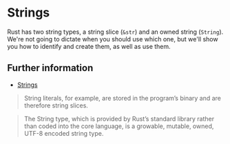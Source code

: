 # Strings

Rust has two string types, a string slice (`&str`) and an owned string (`String`).
We're not going to dictate when you should use which one, but we'll show you how
to identify and create them, as well as use them.

## Further information

- [Strings](https://doc.rust-lang.org/book/ch08-02-strings.html)

> String literals, for example, are stored in the program’s binary and are therefore string slices.

> The String type, which is provided by Rust’s standard library rather than coded into the core language, is a growable, mutable, owned, UTF-8 encoded string type.